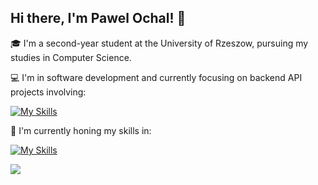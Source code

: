 ## Hi there, I'm Pawel Ochal! 👋

🎓 I'm a second-year student at the University of Rzeszow, pursuing my studies in Computer Science.

💻 I'm in software development and currently focusing on backend API projects involving:

[![My Skills](https://skillicons.dev/icons?i=python,django,postgresql,redis,git,github,vscode,react)](https://skillicons.dev)

🚀 I'm currently honing my skills in:

[![My Skills](https://skillicons.dev/icons?i=docker,githubactions,react)](https://skillicons.dev)

![](https://komarev.com/ghpvc/?username=your-github-opawel262)
